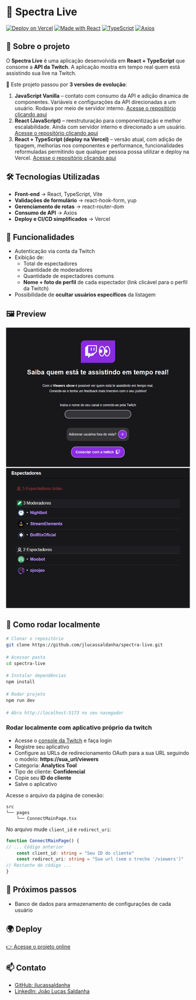 # 🎥 Spectra Live
[![Deploy on Vercel](https://img.shields.io/badge/Deploy-Vercel-000?logo=vercel)](https://spectralive.vercel.app)
[![Made with React](https://img.shields.io/badge/React-18-61dafb?logo=react)](https://react.dev)
[![TypeScript](https://img.shields.io/badge/TypeScript-5-3178c6?logo=typescript)](https://www.typescriptlang.org/)
[![Axios](https://img.shields.io/badge/Axios-API-blue?logo=axios)](https://axios-http.com/)

## 📌 Sobre o projeto
O **Spectra Live** é uma aplicação  desenvolvida em **React + TypeScript** que consome a **API da Twitch**. A aplicação mostra em tempo real quem está assistindo sua live na Twitch.

🔹 Este projeto passou por **3 versões de evolução**:
1. **JavaScript Vanilla** – contato com consumo da API e adição dinamica de componentes. Variáveis e configurações da API direcionadas a um usuário. Rodava por meio de servidor interno. [Acesse o repositório clicando aqui](https://github.com/jlucassaldanha/js-view-viewers)  
2. **React (JavaScript)** – reestruturação para componentização e melhor escalabilidade. Ainda com servidor interno e direcionado a um usuário. [Acesse o repositório clicando aqui](https://github.com/jlucassaldanha/react-view-viewers)
3. **React + TypeScript (deploy na Vercel)** – versão atual, com adição de tipagem, melhorias nos componentes e performance, funcionalidades reformuladas permitindo que qualquer pessoa possa utilizar e deploy na Vercel. [Acesse o repositório clicando aqui](https://github.com/jlucassaldanha/spectra-live) 

## 🛠 Tecnologias Utilizadas
- **Front-end** → React, TypeScript, Vite 
- **Validações de formulário** → react-hook-form, yup
- **Gerenciamento de rotas** → react-router-dom
- **Consumo de API** → Axios
- **Deploy e CI/CD simplificados** → Vercel

## 🎯 Funcionalidades
- Autenticação via conta da Twitch
- Exibição de:
  - Total de espectadores
  - Quantidade de moderadores
  - Quantidade de espectadores comuns  
  - **Nome + foto de perfil** de cada espectador (link clicável para o perfil da Twitch)  
- Possibilidade de **ocultar usuários específicos** da listagem  

## 🖼️ Preview
![Screenshot da tela de conexão](./preview-1.png)
![Screenshot da tela de visualização](./preview-2.png)

## 🔧 Como rodar localmente
```bash
# Clonar o repositório
git clone https://github.com/jlucassaldanha/spectra-live.git

# Acessar pasta
cd spectra-live

# Instalar dependências
npm install

# Rodar projeto
npm run dev

# Abra http://localhost:5173 no seu navegador
```

### Rodar localmente com aplicativo próprio da twitch
- Acesse o [console da Twitch](https://dev.twitch.tv/console/apps) e faça login
- Registre seu aplicativo 
- Configure as URLs de redirecionamento OAuth para a sua URL seguindo o modelo: **https://sua_url/viewers**
- Categoria: **Analytics Tool**
- Tipo de cliente: **Confidencial**
- Copie seu **ID do cliente**
- Salve o aplicativo

Acesse o arquivo da página de conexão:
``` shell
src
└── pages
    └── ConnectMainPage.tsx
``` 

No arquivo mude `client_id` e `redirect_uri`:
```TypeScript
function ConnectMainPage() {
// ... Código anterior
	const client_id: string = "Seu ID do cliente"    
    const redirect_uri: string = "Sua url (sem o trecho '/viewers')"
// Restante do código ...
}
```

## 🔧 Próximos passos
- Banco de dados para armazenamento de configurações de cada usuário

## 🌍 Deploy
[👉 Acesse o projeto online](https://spectralive.vercel.app)

## 📫 Contato
- [GitHub: jlucassaldanha](https://github.com/jlucassaldanha)
- [LinkedIn: João Lucas Saldanha](https://www.linkedin.com/in/joao-lucas-saldanha/)
